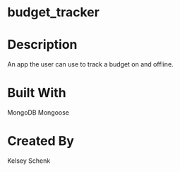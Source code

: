 # budget_tracker

# Description
An app the user can use to track a budget on and offline.

# Built With
MongoDB
Mongoose

# Created By
Kelsey Schenk
